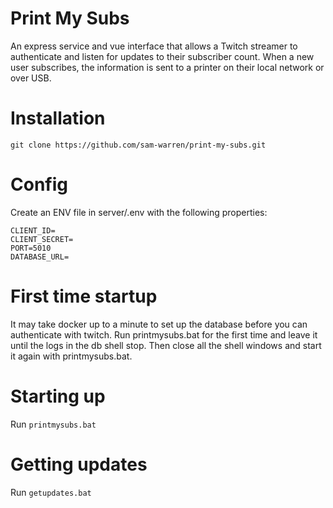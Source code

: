 # Print My Subs

An express service and vue interface that allows a Twitch streamer to authenticate and listen for updates to their subscriber count. When a new user subscribes, the information is sent to a printer on their local network or over USB.

# Installation
```
git clone https://github.com/sam-warren/print-my-subs.git
```

# Config
Create an ENV file in server/.env with the following properties:

```
CLIENT_ID=
CLIENT_SECRET=
PORT=5010
DATABASE_URL=
```

# First time startup
It may take docker up to a minute to set up the database before you can authenticate with twitch. Run printmysubs.bat for the first time and leave it until the logs in the db shell stop. Then close all the shell windows and start it again with printmysubs.bat.

# Starting up
Run `printmysubs.bat`

# Getting updates
Run `getupdates.bat`